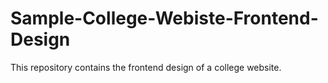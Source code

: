 # Sample-College-Webiste-Frontend-Design

This repository contains the frontend design of a college website. 
